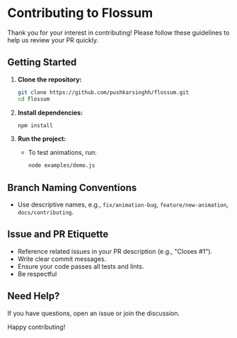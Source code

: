 # Contributing to Flossum

Thank you for your interest in contributing! Please follow these guidelines to help us review your PR quickly.

## Getting Started

1. **Clone the repository:**
   ```sh
   git clone https://github.com/pushkarsinghh/flossum.git
   cd flossum
   ```

2. **Install dependencies:**
   ```sh
   npm install
   ```

3. **Run the project:**
   - To test animations, run:
     ```sh
     node examples/demo.js
     ```

## Branch Naming Conventions

- Use descriptive names, e.g., `fix/animation-bug`, `feature/new-animation`, `docs/contributing`.

## Issue and PR Etiquette

- Reference related issues in your PR description (e.g., "Closes #1").
- Write clear commit messages.
- Ensure your code passes all tests and lints.
- Be respectful 

## Need Help?

If you have questions, open an issue or join the discussion.

Happy contributing!